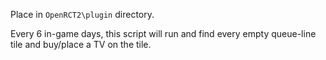 Place in `OpenRCT2\plugin` directory.

Every 6 in-game days, this script will run and find every empty queue-line tile and buy/place a TV on the tile.